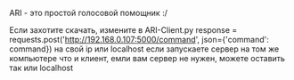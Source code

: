 ARI - это простой голосовой помощник :/

Если захотите скачать, измените в ARI-Client.py response = requests.post('http://192.168.0.107:5000/command', json={'command': command}) на свой ip или localhost если запускаете сервер на том же компьютере что и клиент, емли вам сервер не нужен, можете оставить так или localhost
